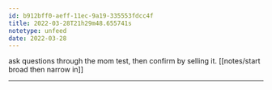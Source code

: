 ```yaml
---
id: b912bff0-aeff-11ec-9a19-335553fdcc4f
title: 2022-03-28T21h29m48.655741s
notetype: unfeed
date: 2022-03-28
---
```

ask questions through the mom test, then confirm by selling it. [[notes/start broad then narrow in]]

---

